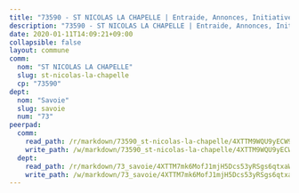 ```yaml
---
title: "73590 - ST NICOLAS LA CHAPELLE | Entraide, Annonces, Initiatives"
description: "73590 - ST NICOLAS LA CHAPELLE | Entraide, Annonces, Initiatives"
date: 2020-01-11T14:09:21+09:00
collapsible: false
layout: commune
comm:
  nom: "ST NICOLAS LA CHAPELLE"
  slug: st-nicolas-la-chapelle
  cp: "73590"
dept:
  nom: "Savoie"
  slug: savoie
  num: "73"
peerpad:
  comm:
    read_path: /r/markdown/73590_st-nicolas-la-chapelle/4XTTM9WQU9yECW962rn4knWbptUtuGL5QFXUVgFYGLFKmebQb
    write_path: /w/markdown/73590_st-nicolas-la-chapelle/4XTTM9WQU9yECW962rn4knWbptUtuGL5QFXUVgFYGLFKmebQb-K3TgUVGs3iqrHQCCyfzzE6nTGeVzutDx3N6AGxczduA5TbVZtN81qLcKskkwZmqWdN9wyyAhrGx14RuwYckXLHWWfHLZTRKG4fLKkP8cWCdHwD777T3mpWVczsUwzLYabUDc5Ki7
  dept:
    read_path: /r/markdown/73_savoie/4XTTM7mk6MofJ1mjH5Dcs53yRSgs6qtxaWYjKD54ttqHGEMur
    write_path: /w/markdown/73_savoie/4XTTM7mk6MofJ1mjH5Dcs53yRSgs6qtxaWYjKD54ttqHGEMur-K3TgTorsK1WLw8S2EgnkoX8tJEgZgam6ANhvqrVqNfiz9fX8kbMKu5AF1rqzXyxMRZgoVPrb5EERe3PeBhqF1SBfP5G1PJnvsDUF2LQSxevobpkDM4djQDebTYoo6Yx53thenJpY
---
```


